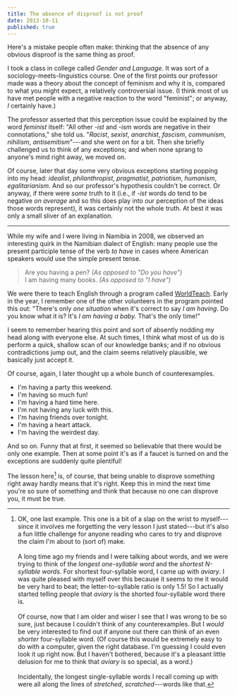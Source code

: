 ```yaml
---
title: The absence of disproof is not proof
date: 2013-10-11
published: true
---
```


Here's a mistake people often make: thinking that the absence of any obvious disproof is the same thing as proof.

I took a class in college called *Gender and Language*. It was sort of a sociology-meets-linguistics course. One of the first points our professor made was a theory about the concept of feminism and why it is, compared to what you might expect, a relatively controversial issue. (I think most of us have met people with a negative reaction to the word "feminist"; or anyway, *I* certainly have.)

The professor asserted that this perception issue could be explained by the word *feminist* itself: "All other *-ist* and *-ism* words are negative in their connotations," she told us. "*Racist*, *sexist*, *anarchist*, *fascism*, *communism*, *nihilism*, *antisemitism*"---and she went on for a bit. Then she briefly challenged us to think of any exceptions; and when none sprang to anyone's mind right away, we moved on.

Of course, later that day some very obvious exceptions starting popping into my head: *idealist*, *philanthropist*, *pragmatist*, *patriotism*, *humanism*, *egalitarianism*. And so our professor's hypothesis couldn't be correct. Or anyway, if there were *some* truth to it (i.e., if *-ist* words *do* tend to be negative *on average* and so this does play into our perception of the ideas those words represent), it was certainly not the whole truth. At best it was only a small sliver of an explanation.

***

While my wife and I were living in Namibia in 2008, we observed an interesting quirk in the Namibian dialect of English: many people use the present participle tense of the verb *to have* in cases where American speakers would use the simple present tense.

> Are you having a pen? *(As opposed to "Do you have")*  
> I am having many books. *(As opposed to "I have")*

We were there to teach English through a program called [WorldTeach](http://www.worldteach.org/). Early in the year, I remember one of the other volunteers in the program pointed this out: "There's only *one situation* when it's correct to say *I am having*. Do you know what it is? It's *I am having a baby.* That's the only time!"

I seem to remember hearing this point and sort of absently nodding my head along with everyone else. At such times, I think what most of us do is perform a quick, shallow scan of our knowledge banks; and if no obvious contradictions jump out, and the claim seems relatively plausible, we basically just accept it.

Of course, again, I later thought up a whole bunch of counterexamples.

- I'm having a party this weekend.
- I'm having so much fun!
- I'm having a hard time here.
- I'm not having any luck with this.
- I'm having friends over tonight.
- I'm having a heart attack.
- I'm having the weirdest day.

And so on. Funny that at first, it seemed so believable that there would be only one example. Then at some point it's as if a faucet is turned on and the exceptions are suddenly quite plentiful!

The lesson here[^one-last-example] is, of course, that being unable to disprove something right away hardly means that it's right. Keep this in mind the next time you're so sure of something and think that because no one can disprove you, it must be true.

[^one-last-example]: OK, one last example. This one is a bit of a slap on the wrist to myself---since it involves me forgetting the very lesson I just stated---but it's also a fun little challenge for anyone reading who cares to try and disprove the claim I'm about to (sort of) make.<br /><br />A long time ago my friends and I were talking about words, and we were trying to think of the *longest one-syllable word* and the *shortest N-syllable words*. For shortest four-syllable word, I came up with *aviary*. I was quite pleased with myself over this because it seems to me it would be very hard to beat; the letter-to-syllable ratio is only 1.5! So I actually started telling people that *aviary* is the shorted four-syllable word there is.<br /><br />Of course, now that I am older and wiser I see that I was wrong to be so sure, just because I couldn't think of any counterexamples. But I *would* be very interested to find out if anyone out there can think of an even *shorter* four-syllable word. (Of course this would be extremely easy to do with a computer, given the right database. I'm guessing I could even look it up right now. But I haven't bothered, because it's a pleasant little delusion for me to think that *aviary* is so special, as a word.)<br /><br />Incidentally, the longest single-syllable words I recall coming up with were all along the lines of *stretched*, *scratched*---words like that.
